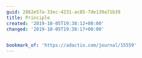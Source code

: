 ```yaml
---
guid: 2862e57a-33ec-4231-ac85-7de139a71b39
title: Principle
created: '2019-10-05T19:38:12+00:00'
changed: '2019-10-05T19:38:17+00:00'


bookmark_of: 'https://adactio.com/journal/15559'
---
```


